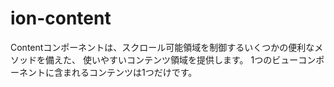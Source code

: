 # ion-content

Contentコンポーネントは、スクロール可能領域を制御するいくつかの便利なメソッドを備えた、
使いやすいコンテンツ領域を提供します。
1つのビューコンポーネントに含まれるコンテンツは1つだけです。
